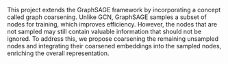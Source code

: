 This project extends the GraphSAGE framework by incorporating a concept called graph coarsening.
Unlike GCN, GraphSAGE samples a subset of nodes for training, which improves efficiency.
However, the nodes that are not sampled may still contain valuable information that should not be ignored.
To address this, we propose coarsening the remaining unsampled nodes and integrating their coarsened embeddings into
the sampled nodes, enriching the overall representation.
